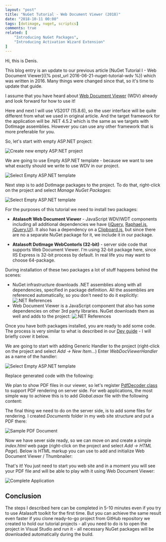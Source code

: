 ```yaml
---
layout: "post"
title: "NuGet Tutorial - Web Document Viewer (2018)"
date: "2018-10-11 00:00"
tags: [dotimage, nuget, scriptcs]
comments: true
related: [
    "Introducing NuGet Packages",
    "Introducing Activation Wizard Extension"
]
---
```

Hi, this is Denis.

This blog entry is an update to our previous article [NuGet Tutorial I - Web Document Viewer]({% post_url 2016-06-21-nuget-tutorial-wdv %}) which was written in 2016. Many things were changed since that, so it's time to update that guide.

<!--more-->

I assume that you have heard about [Web Document Viewer](http://www.atalasoft.com/Technical-Details/net-technical?s=2) (WDV) already and look forward for how to use it!

Here and next I will use VS2017 (15.8.6), so the user interface will be quite different from what we used in original article. And the target framework for the application will be .NET 4.5.2 which is the same as we targets with DotImage assemblies. However you can use any other framework that is more preferable for you.

So, let's start with empty ASP.NET project:

![Create new empty ASP.NET project](/images/2018/10/nuget-tutorial-empty-project.PNG)

We are going to use Empty ASP.NET template - because we want to see  what exactly should we write to use WDV in our project.

![Select Empty ASP.NET template](/images/2018/10/nuget-tutorial-empty-asp-project.PNG)

Next step is to add DotImage packages to the project. To do that,
right-click on the project and select *Manage NuGet Packages*:

![Select Empty ASP.NET template](/images/2018/10/nuget-tutorial-add-packages.PNG)

For the purposes of this tutorial we need to install two packages:

 - **Atalasoft Web Document Viewer** - JavaScript WDV/WDT components including 
   all additional dependencies we have ([jQuery](https://jquery.com/), 
   [Raphael.js](http://dmitrybaranovskiy.github.io/raphael/), 
   [jQuery.UI](https://jqueryui.com/)). It also has a dependency on a [Clipboard.js](https://clipboardjs.com/), but since there are no
   a separate NuGet package for it, we include it in our package.

 - **Atalasoft DotImage WebContorls (32-bit)** - server side code that supports 
   Web Document Viewer. I'm using 32-bit package here, since IIS Express is 32-bit process by default. 
   In real life you may want to choose 64-package.

During installation of these two packages a lot of stuff happens behind the scenes:

 - NuGet infrastructure downloads .NET assemblies along with all dependencies, specified in 
   package definition. All the assemblies are referenced automatically, so you don't need
   to do it explicitly:
   ![.NET References](/images/2018/10/nuget-tutorial-references.PNG)
 - Web Document Viewer is a JavaScript component that also has some dependencies on 
   other 3rd party libraries. NuGet downloads them as well and adds to the project:
   ![.NET References](/images/2018/10/nuget-tutorial-js-resources.PNG)

Once you have both packages installed, you are ready to add some code. The process is very 
similar to what is described in our [Dev guide](https://atalasoft.github.io/web-document-viewer/tutorial-demo-application.html) - I will briefly cover it below.

We are going to start with adding Generic Handler to the project 
(right-click on the project and select *Add -> New Item...*) Enter *WebDocViewerHandler* 
as a name of the handler:

![Select Empty ASP.NET template](/images/2018/10/nuget-tutorial-add-handler.PNG)

Replace generated code with the following:

<script src="https://gist.github.com/guest512/05ce7268b75776c4cd5af31f5a7e53cb.js"></script>

We plan to show PDF files in our viewer, so let's register 
[PdfDecoder class](https://www.atalasoft.com/docs/dotimage/docs/html/T_Atalasoft_Imaging_Codec_Pdf_PdfDecoder.htm)
to support PDF rendering on server side. For web applications, the most simple
way to achieve this is to add *Global.asax* file with the following content:

<script src="https://gist.github.com/guest512/85dbafaadaee2feebe24ac4e1e5e331f.js"></script>

The final thing we need to do on the server side, is to add some files for rendering. 
I created *Documents* folder in my web site structure and put a PDF there:

![Sample PDF Document](/images/2018/10/nuget-tutorial-sample-document.PNG)

Now we have sever side ready, so we can move on and create a simple *index.html* web page 
(right-click on the project and select *Add -> HTML Page*). Below is HTML markup you 
can use to add and initialize Web Document Viewer / Thumbnailer:

<script src="https://gist.github.com/guest512/d73f6cbbc8499e5a6c33f7b7c877f03e.js"></script>

That's it! You just need to start you web site and in a moment you will see your PDF
file and will be able to play with it using Web Document Viewer:

![Complete Application](/images/2018/10/nuget-tutorial-done.PNG)

## Conclusion
The steps I described here can be completed in 5-10 minutes even if you try to use Atalasoft toolkit for the first time. But you can achieve the same result even faster if you clone ready-to-go project from GitHub repository we created to hold our tutorial projects - all you need to do is to open the project in Visual Studio and run it - all necessary NuGet packages will be downloaded automatically during the build. 
